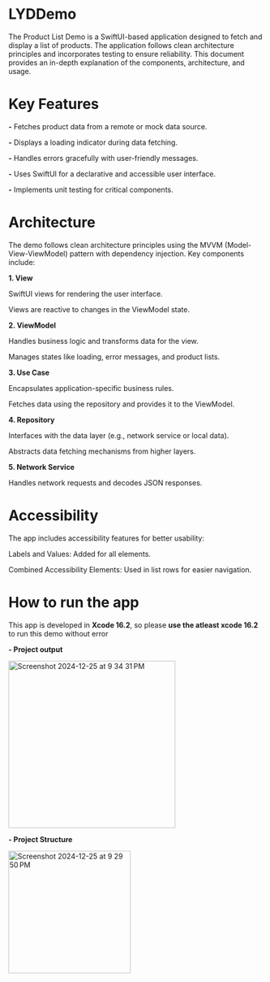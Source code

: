 # LYDDemo
The Product List Demo is a SwiftUI-based application designed to fetch and display a list of products. The application follows clean architecture principles and incorporates testing to ensure reliability. This document provides an in-depth explanation of the components, architecture, and usage.

# Key Features

**-** Fetches product data from a remote or mock data source.

**-** Displays a loading indicator during data fetching.

**-** Handles errors gracefully with user-friendly messages.

**-** Uses SwiftUI for a declarative and accessible user interface.

**-** Implements unit testing for critical components.

# Architecture

The demo follows clean architecture principles using the MVVM (Model-View-ViewModel) pattern with dependency injection. Key components include:

**1. View**

SwiftUI views for rendering the user interface.

Views are reactive to changes in the ViewModel state.

**2. ViewModel**

Handles business logic and transforms data for the view.

Manages states like loading, error messages, and product lists.

**3. Use Case**

Encapsulates application-specific business rules.

Fetches data using the repository and provides it to the ViewModel.

**4. Repository**

Interfaces with the data layer (e.g., network service or local data).

Abstracts data fetching mechanisms from higher layers.

**5. Network Service**

Handles network requests and decodes JSON responses.

# Accessibility

The app includes accessibility features for better usability:

Labels and Values: Added for all elements.

Combined Accessibility Elements: Used in list rows for easier navigation.


# How to run the app
This app is developed in **Xcode 16.2**, so please **use the atleast xcode 16.2** to run this demo without error

**- Project output**


<img width="329" alt="Screenshot 2024-12-25 at 9 34 31 PM" src="https://github.com/user-attachments/assets/de39275d-a390-4785-b0ff-08154f6e5295" />



**- Project Structure**

<img width="241" alt="Screenshot 2024-12-25 at 9 29 50 PM" src="https://github.com/user-attachments/assets/0225620f-c94a-4555-a669-555446c8294e" />


